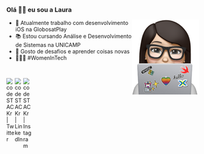 
### Olá 👋🏻 eu sou a Laura



<img align="right" src="https://github.com/LauraFochi/LauraFochi/blob/master/icon.png" />

- 📱  Atualmente trabalho com desenvolvimento iOS na GlobosatPlay
- 📚  Estou cursando Análise e Desenvolvimento de Sistemas na UNICAMP
- 👯  Gosto de desafios e aprender coisas novas
- 👩🏻‍💻  #WomenInTech

<br />

[<img align="left" alt="codeSTACKr | Twitter" width="22px" src="https://cdn.jsdelivr.net/npm/simple-icons@v3/icons/twitter.svg" />][twitter]
[<img align="left" alt="codeSTACKr | LinkedIn" width="22px" src="https://cdn.jsdelivr.net/npm/simple-icons@v3/icons/linkedin.svg" />][linkedin]
[<img align="left" alt="codeSTACKr | Instagram" width="22px" src="https://cdn.jsdelivr.net/npm/simple-icons@v3/icons/instagram.svg" />][instagram]



[twitter]: https://twitter.com/xablaura
[instagram]: https://instagram.com/xablaura
[linkedin]: https://www.linkedin.com/in/laura-nunes-fochi/
